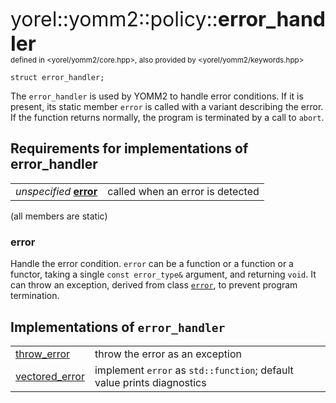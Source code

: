 <span style="font-size:xx-large;">yorel::yomm2::policy::<strong>error_handler</strong></span><br/>
<sub>defined in <yorel/yomm2/core.hpp>, also provided by <yorel/yomm2/keywords.hpp></sub><br/>

```c+
struct error_handler;
```

The `error_handler` is used by YOMM2 to handle error conditions. If it is
present, its static member `error` is called with a variant describing the
error. If the function returns normally, the program is terminated by a call to
`abort`.

## Requirements for implementations of **error_handler**

|                                   |                                  |
| --------------------------------- | -------------------------------- |
| _unspecified_ [**error**](#error) | called when an error is detected |

(all members are static)

### error

Handle the error condition. `error` can be a function or a function or a
functor, taking a single `const error_type&` argument, and returning `void`. It
can throw an exception, derived from class [`error`](/yomm2/reference/error.html), to prevent program
termination.

## Implementations of `error_handler`

|                         |                                                                        |
| ----------------------- | ---------------------------------------------------------------------- |
| [throw_error](/yomm2/reference/policy-throw_error.html)    | throw the error as an exception                                        |
| [vectored_error](/yomm2/reference/policy-vectored_error.html) | implement `error` as `std::function`; default value prints diagnostics |

